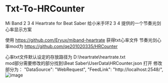 # Txt-To-HRCounter
Mi Band 2 3 4 Heartrate for Beat Saber 
给小米手环2 3 4 提供的一个节奏光剑 心率显示方案

使用 https://github.com/Eryux/miband-heartrate 获得txt心率文件
节奏光剑心率mod为 https://github.com/qe201020335/HRCounter

心率txt文件默认设定的存放路径为 D:\heartrate\heartrate.txt                            
mod部分需要修改的部分找到\Beat Saber\UserData\HRCounter.json 打开
修改部分为：
"DataSource": "WebRequest",
"FeedLink": "http://localhost:2548/",
![image](https://github.com/gujimy/Txt-To-HRCounter/assets/40573598/bdb7ef17-66d4-4d8b-bf0a-fe870c1e9bce)
